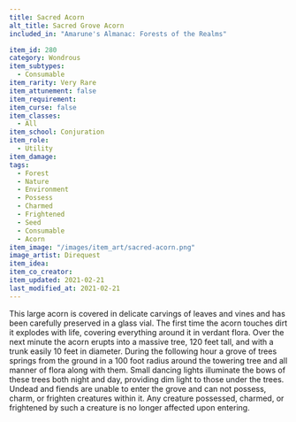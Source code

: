 ```yaml
---
title: Sacred Acorn
alt_title: Sacred Grove Acorn
included_in: "Amarune's Almanac: Forests of the Realms"

item_id: 280
category: Wondrous
item_subtypes: 
  - Consumable
item_rarity: Very Rare
item_attunement: false
item_requirement: 
item_curse: false
item_classes: 
  - All
item_school: Conjuration
item_role: 
  - Utility
item_damage: 
tags:
  - Forest
  - Nature
  - Environment
  - Possess
  - Charmed
  - Frightened
  - Seed
  - Consumable
  - Acorn
item_image: "/images/item_art/sacred-acorn.png"
image_artist: Direquest
item_idea: 
item_co_creator: 
item_updated: 2021-02-21
last_modified_at: 2021-02-21
---
```


This large acorn is covered in delicate carvings of leaves and vines and has been carefully preserved in a glass vial. The first time the acorn touches dirt it explodes with life, covering everything around it in verdant flora. Over the next minute the acorn erupts into a massive tree, 120 feet tall, and with a trunk easily 10 feet in diameter. During the following hour a grove of trees springs from the ground in a 100 foot radius around the towering tree and all manner of flora along with them. Small dancing lights illuminate the bows of these trees both night and day, providing dim light to those under the trees. Undead and fiends are unable to enter the grove and can not possess, charm, or frighten creatures within it. Any creature possessed, charmed, or frightened by such a creature is no longer affected upon entering.
